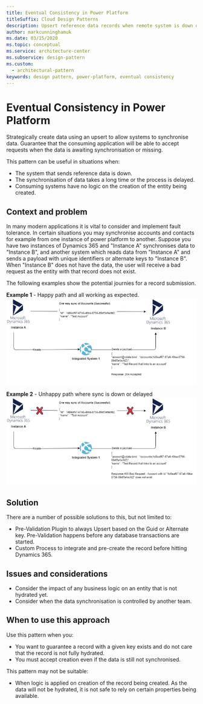 ```yaml
---
title: Eventual Consistency in Power Platform
titleSuffix: Cloud Design Patterns
description: Upsert reference data records when remote system is down or synchronisation of data takes a long time.
author: markcunninghamuk
ms.date: 03/15/2020
ms.topic: conceptual
ms.service: architecture-center
ms.subservice: design-pattern
ms.custom:
  - architectural-pattern
keywords: design pattern, power-platform, eventual consistency
---
```


# Eventual Consistency in Power Platform

Strategically create data using an upsert to allow systems to synchronise data. Guarantee that the consuming application will be able to accept requests when the data is awaiting synchronisation or missing.

This pattern can be useful in situations when:
- The system that sends reference data is down.
- The synchronisation of data takes a long time or the process is delayed.
- Consuming systems have no logic on the creation of the entity being created. 

## Context and problem

In many modern applications it is vital to consider and implement fault tolerance. In certain situations you may synchronise accounts and contacts for example from one instance of power platform to another. Suppose you have two instances of Dynamics 365 and "Instance A" synchronises data to "Instance B", and another system which reads data from "Instance A" and sends a payload with unique identifiers or alternate keys to "Instance B". When "Instance B" does not have the data, the user will receive a bad request as the entity with that record does not exist.

The following examples show the potential journies for a record submission. 

**Example 1** - Happy path and all working as expected.
![Example of multiple system synchronisation](./_images/data-dependent-example.png)

**Example 2** - Unhappy path where sync is down or delayed
![Example of multiple system synchronisation](./_images/data-dependent-example-unhappy.png)

## Solution

There are a number of possible solutions to this, but not limited to:
- Pre-Validation Plugin to always Upsert based on the Guid or Alternate key. Pre-Validation happens before any database transactions are started.
- Custom Process to integrate and pre-create the record before hitting Dynamics 365.

## Issues and considerations

- Consider the impact of any business logic on an entity that is not hydrated yet.
- Consider when the data synchronisation is controlled by another team.

## When to use this approach

Use this pattern when you:

- You want to guarantee a record with a given key exists and do not care that the record is not fully hydrated.
- You must accept creation even if the data is still not synchronised.

This pattern may not be suitable:

- When logic is applied on creation of the record being created. As the data will not be hydrated, it is not safe to rely on certain properties being available.

